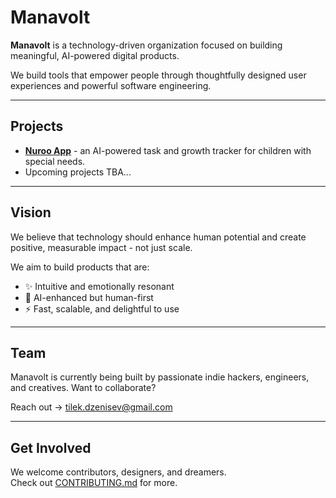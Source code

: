 # Manavolt

**Manavolt** is a technology-driven organization focused on building meaningful, AI-powered digital products.

We build tools that empower people through thoughtfully designed user experiences and powerful software engineering.

---

##  Projects

- [**Nuroo App**](https://github.com/Manavolt-Dev/nuroo-app) - an AI-powered task and growth tracker for children with special needs.
- Upcoming projects TBA...

---

##  Vision

We believe that technology should enhance human potential and create positive, measurable impact - not just scale.

We aim to build products that are:

- ✨ Intuitive and emotionally resonant
- 🧠 AI-enhanced but human-first
- ⚡️ Fast, scalable, and delightful to use

---

##  Team

Manavolt is currently being built by passionate indie hackers, engineers, and creatives. Want to collaborate?

Reach out → [tilek.dzenisev@gmail.com](mailto:tilek.dzenisev@gmail.com)

---

##  Get Involved

We welcome contributors, designers, and dreamers.  
Check out [CONTRIBUTING.md](https://github.com/Manavolt-Dev/nuroo-app/blob/development/CONTRIBUTING.md) for more.

